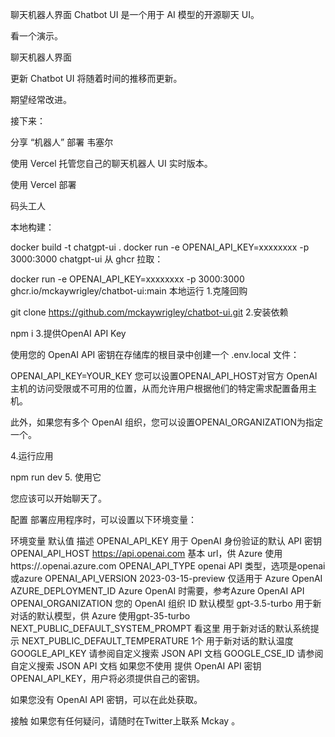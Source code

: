聊天机器人界面
Chatbot UI 是一个用于 AI 模型的开源聊天 UI。

看一个演示。

聊天机器人界面

更新
Chatbot UI 将随着时间的推移而更新。

期望经常改进。

接下来：

分享
“机器人”
部署
韦塞尔

使用 Vercel 托管您自己的聊天机器人 UI 实时版本。

使用 Vercel 部署

码头工人

本地构建：

docker build -t chatgpt-ui .
docker run -e OPENAI_API_KEY=xxxxxxxx -p 3000:3000 chatgpt-ui
从 ghcr 拉取：

docker run -e OPENAI_API_KEY=xxxxxxxx -p 3000:3000 ghcr.io/mckaywrigley/chatbot-ui:main
本地运行
1.克隆回购

git clone https://github.com/mckaywrigley/chatbot-ui.git
2.安装依赖

npm i
3.提供OpenAI API Key

使用您的 OpenAI API 密钥在存储库的根目录中创建一个 .env.local 文件：

OPENAI_API_KEY=YOUR_KEY
您可以设置OPENAI_API_HOST对官方 OpenAI 主机的访问受限或不可用的位置，从而允许用户根据他们的特定需求配置备用主机。

此外，如果您有多个 OpenAI 组织，您可以设置OPENAI_ORGANIZATION为指定一个。

4.运行应用

npm run dev
5. 使用它

您应该可以开始聊天了。

配置
部署应用程序时，可以设置以下环境变量：

环境变量	默认值	描述
OPENAI_API_KEY		用于 OpenAI 身份验证的默认 API 密钥
OPENAI_API_HOST	https://api.openai.com	基本 url，供 Azure 使用https://<endpoint>.openai.azure.com
OPENAI_API_TYPE	openai	API 类型，选项是openai或azure
OPENAI_API_VERSION	2023-03-15-preview	仅适用于 Azure OpenAI
AZURE_DEPLOYMENT_ID		Azure OpenAI 时需要，参考Azure OpenAI API
OPENAI_ORGANIZATION		您的 OpenAI 组织 ID
默认模型	gpt-3.5-turbo	用于新对话的默认模型，供 Azure 使用gpt-35-turbo
NEXT_PUBLIC_DEFAULT_SYSTEM_PROMPT	看这里	用于新对话的默认系统提示
NEXT_PUBLIC_DEFAULT_TEMPERATURE	1个	用于新对话的默认温度
GOOGLE_API_KEY		请参阅自定义搜索 JSON API 文档
GOOGLE_CSE_ID		请参阅自定义搜索 JSON API 文档
如果您不使用 提供 OpenAI API 密钥OPENAI_API_KEY，用户将必须提供自己的密钥。

如果您没有 OpenAI API 密钥，可以在此处获取。

接触
如果您有任何疑问，请随时在Twitter上联系 Mckay 。
